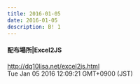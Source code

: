 ```yaml
---
title: 2016-01-05
date: 2016-01-05
description: B! 1
---
```


#### 配布場所|Excel2JS
http://dq10lisa.net/excel2js.html<br>
Tue Jan 05 2016 12:09:21 GMT+0900 (JST)<br>


